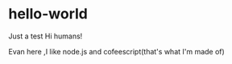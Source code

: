 # hello-world
Just a test
Hi humans!

Evan here ,I like node.js and cofeescript(that's what I'm made of)
